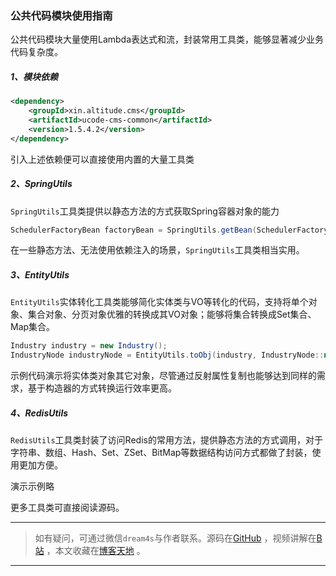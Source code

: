 ### 公共代码模块使用指南
公共代码模块大量使用Lambda表达式和流，封装常用工具类，能够显著减少业务代码复杂度。

##### 1、模块依赖
```xml
<dependency>
    <groupId>xin.altitude.cms</groupId>
    <artifactId>ucode-cms-common</artifactId>
    <version>1.5.4.2</version>
</dependency>
```
引入上述依赖便可以直接使用内置的大量工具类

##### 2、SpringUtils
`SpringUtils`工具类提供以静态方法的方式获取Spring容器对象的能力
```java
SchedulerFactoryBean factoryBean = SpringUtils.getBean(SchedulerFactoryBean.class);
```
在一些静态方法、无法使用依赖注入的场景，`SpringUtils`工具类相当实用。

##### 3、EntityUtils
`EntityUtils`实体转化工具类能够简化实体类与VO等转化的代码，支持将单个对象、集合对象、分页对象优雅的转换成其VO对象；能够将集合转换成Set集合、Map集合。

```java
Industry industry = new Industry();
IndustryNode industryNode = EntityUtils.toObj(industry, IndustryNode::new);
```
示例代码演示将实体类对象其它对象，尽管通过反射属性复制也能够达到同样的需求，基于构造器的方式转换运行效率更高。

##### 4、RedisUtils
`RedisUtils`工具类封装了访问Redis的常用方法，提供静态方法的方式调用，对于字符串、数组、Hash、Set、ZSet、BitMap等数据结构访问方式都做了封装，使用更加方便。

演示示例略

更多工具类可直接阅读源码。


---
> 如有疑问，可通过微信`dream4s`与作者联系。源码在[GitHub](https://gitee.com/decsa) ，视频讲解在[B站](https://space.bilibili.com/1936685014) ，本文收藏在[博客天地](http://www.altitude.xin) 。
---
